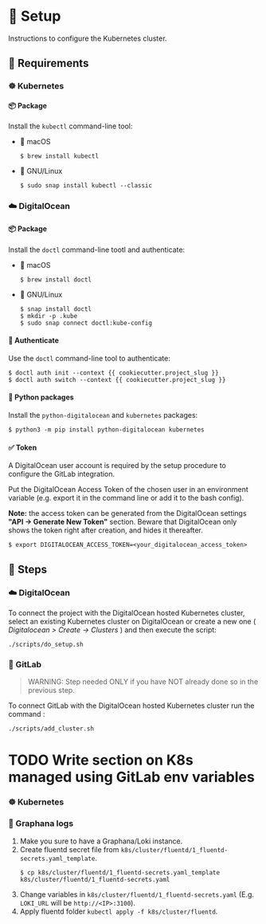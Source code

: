 # 🚚 Setup

Instructions to configure the Kubernetes cluster.

## 🧩 Requirements

### ☸️ Kubernetes

#### 📦 Package

Install the `kubectl` command-line tool:

-   🍏 macOS

    ```console
    $ brew install kubectl
    ```

-   🐧 GNU/Linux

    ```console
    $ sudo snap install kubectl --classic
    ```

### ☁️ DigitalOcean

#### 📦 Package

Install the `doctl` command-line tootl and authenticate:

-   🍏 macOS

    ```console
    $ brew install doctl
    ```

-   🐧 GNU/Linux

    ```console
    $ snap install doctl
    $ mkdir -p .kube
    $ sudo snap connect doctl:kube-config
    ```

#### 🔑 Authenticate

Use the `doctl` command-line tool to authenticate:

```console
$ doctl auth init --context {{ cookiecutter.project_slug }}
$ doctl auth switch --context {{ cookiecutter.project_slug }}
```

#### 🐍 Python packages

Install the `python-digitalocean` and `kubernetes` packages:

```console
$ python3 -m pip install python-digitalocean kubernetes
```

#### ✅ Token

A DigitalOcean user account is required by the setup procedure to configure the GitLab integration.

Put the DigitalOcean Access Token of the chosen user in an environment variable (e.g. export it in the command line or add it to the bash config).

**Note:** the access token can be generated from the DigitalOcean settings **"API -> Generate New Token"** section.
Beware that DigitalOcean only shows the token right after creation, and hides it thereafter.

```console
$ export DIGITALOCEAN_ACCESS_TOKEN=<your_digitalocean_access_token>
```

## 👣 Steps

### ☁️ DigitalOcean

To connect the project with the DigitalOcean hosted Kubernetes cluster, select an existing Kubernetes cluster on DigitalOcean or create a new one ( _Digitalocean > Create -> Clusters_ ) and then execute the script:

```console
./scripts/do_setup.sh
```

### 🦝 GitLab

> WARNING: Step needed ONLY if you have NOT already done so in the previous step.

To connect GitLab with the DigitalOcean hosted Kubernetes cluster run the command :

```console
./scripts/add_cluster.sh
```

# TODO Write section on K8s managed using GitLab env variables

### ☸️ Kubernetes

### 📃 Graphana logs

1. Make you sure to have a Graphana/Loki instance.
2. Create fluentd secret file from `k8s/cluster/fluentd/1_fluentd-secrets.yaml_template`.
    ```console
    $ cp k8s/cluster/fluentd/1_fluentd-secrets.yaml_template k8s/cluster/fluentd/1_fluentd-secrets.yaml
    ```
3. Change variables in `k8s/cluster/fluentd/1_fluentd-secrets.yaml` (E.g. `LOKI_URL` will be `http://<IP>:3100`).
4. Apply fluentd folder `kubectl apply -f k8s/cluster/fluentd`.
